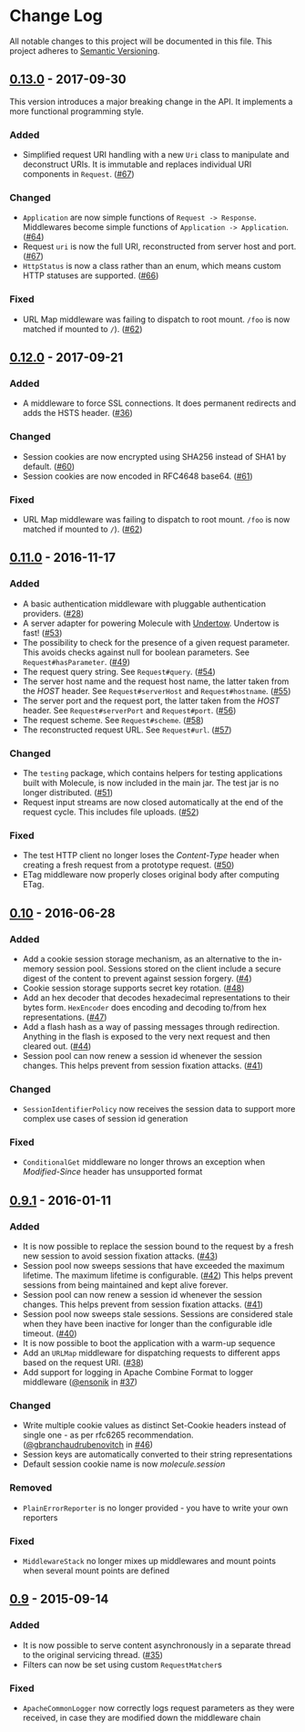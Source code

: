 # Change Log
All notable changes to this project will be documented in this file.
This project adheres to [Semantic Versioning](http://semver.org/).

## [0.13.0] - 2017-09-30

This version introduces a major breaking change in the API. It implements a more functional
programming style. 

### Added
- Simplified request URI handling with a new `Uri` class to manipulate and deconstruct URIs. 
  It is immutable and replaces individual URI components in `Request`. ([#67])

### Changed
- `Application` are now simple functions of `Request -> Response`. Middlewares become simple functions of 
  `Application -> Application`. ([#64])
- Request `uri` is now the full URI, reconstructed from server host and port. ([#67])
- `HttpStatus` is now a class rather than an enum, which means custom HTTP statuses are supported. ([#66]) 

### Fixed
- URL Map middleware was failing to dispatch to root mount. `/foo` is now matched if mounted to `/`). ([#62])

## [0.12.0] - 2017-09-21

### Added
- A middleware to force SSL connections. It does permanent redirects and adds the HSTS header. ([#36])

### Changed
- Session cookies are now encrypted using SHA256 instead of SHA1 by default. ([#60])
- Session cookies are now encoded in RFC4648 base64. ([#61])

### Fixed
- URL Map middleware was failing to dispatch to root mount. `/foo` is now matched if mounted to `/`). ([#62])

## [0.11.0] - 2016-11-17

### Added
- A basic authentication middleware with pluggable authentication providers. ([#28])
- A server adapter for powering Molecule with [Undertow](http://undertow.io). Undertow is fast! ([#53])
- The possibility to check for the presence of a given request parameter. 
This avoids checks against null for boolean parameters. See `Request#hasParameter`. ([#49])
- The request query string. See `Request#query`. ([#54])
- The server host name and the request host name, the latter taken from the _HOST_ header. 
  See `Request#serverHost` and `Request#hostname`. ([#55])
- The server port and the request port, the latter taken from the _HOST_ header. 
  See `Request#serverPort` and `Request#port`. ([#56])
- The request scheme. See `Request#scheme`. ([#58])
- The reconstructed request URL. See `Request#url`. ([#57])
 
### Changed
- The `testing` package, which contains helpers for testing applications built with Molecule, is now included in the main jar. 
The test jar is no longer distributed. ([#51])
- Request input streams are now closed automatically at the end of the request cycle. This includes file uploads. ([#52])
 
### Fixed
- The test HTTP client no longer loses the _Content-Type_ header when creating a fresh request from
 a prototype request. ([#50])
- ETag middleware now properly closes original body after computing ETag.

## [0.10] - 2016-06-28
### Added
- Add a cookie session storage mechanism, as an alternative to the in-memory session pool.
Sessions stored on the client include a secure digest of the content to prevent against session forgery. ([#4])
- Cookie session storage supports secret key rotation. ([#48]) 
- Add an hex decoder that decodes hexadecimal representations to their bytes form. 
`HexEncoder` does encoding and decoding to/from hex representations. ([#47])
- Add a flash hash as a way of passing messages through redirection. 
Anything in the flash is exposed to the very next request and then cleared out. ([#44])
- Session pool can now renew a session id whenever the session changes. 
This helps prevent from session fixation attacks. ([#41])

### Changed
- `SessionIdentifierPolicy` now receives the session data to support more complex use cases of session id generation

### Fixed
- `ConditionalGet` middleware no longer throws an exception when _Modified-Since_ header has unsupported format

## [0.9.1] - 2016-01-11

### Added

- It is now possible to replace the session bound to the request by a fresh new session to avoid session fixation attacks. ([#43])
- Session pool now sweeps sessions that have exceeded the maximum lifetime. The maximum lifetime is configurable. ([#42])
This helps prevent sessions from being maintained and kept alive forever.
- Session pool can now renew a session id whenever the session changes. This helps prevent from session fixation attacks. ([#41])
- Session pool now sweeps stale sessions.
Sessions are considered stale when they have been inactive for longer than the configurable idle timeout. ([#40])
- It is now possible to boot the application with a warm-up sequence
- Add an `URLMap` middleware for dispatching requests to different apps based on the request URI. ([#38])
- Add support for logging in Apache Combine Format to logger middleware ([@ensonik](https://github.com/ensonik) in [#37])

### Changed
- Write multiple cookie values as distinct Set-Cookie headers instead of single one - as per rfc6265 recommendation. ([@gbranchaudrubenovitch](https://github.com/gbranchaudrubenovitch) in [#46])
- Session keys are automatically converted to their string representations
- Default session cookie name is now _molecule.session_

### Removed
- `PlainErrorReporter` is no longer provided - you have to write your own reporters

### Fixed
- `MiddlewareStack` no longer mixes up middlewares and mount points when several mount points are defined

## [0.9] - 2015-09-14

### Added

- It is now possible to serve content asynchronously in a separate thread to the original servicing thread. ([#35])
- Filters can now be set using custom `RequestMatcher`s

### Fixed
- `ApacheCommonLogger` now correctly logs request parameters as they were received, in case they are modified down the middleware chain


[0.13.0]: https://github.com/testinfected/molecule/compare/v0.12.0...master
[0.12.0]: https://github.com/testinfected/molecule/compare/v0.11.0...master
[0.11.0]: https://github.com/testinfected/molecule/compare/v0.10...v0.11.1
[0.10]: https://github.com/testinfected/molecule/compare/v0.9.1...v0.10
[0.9.1]: https://github.com/testinfected/molecule/compare/v0.9...v0.9.1
[0.9]: https://github.com/testinfected/molecule/compare/v0.8.2...v0.9

[#67]: https://github.com/testinfected/molecule/issues/67
[#66]: https://github.com/testinfected/molecule/issues/66
[#64]: https://github.com/testinfected/molecule/issues/64
[#62]: https://github.com/testinfected/molecule/issues/62
[#61]: https://github.com/testinfected/molecule/issues/61
[#60]: https://github.com/testinfected/molecule/issues/60
[#58]: https://github.com/testinfected/molecule/issues/58
[#57]: https://github.com/testinfected/molecule/issues/57
[#56]: https://github.com/testinfected/molecule/issues/56
[#55]: https://github.com/testinfected/molecule/issues/55
[#54]: https://github.com/testinfected/molecule/issues/54
[#53]: https://github.com/testinfected/molecule/issues/53
[#52]: https://github.com/testinfected/molecule/issues/52
[#51]: https://github.com/testinfected/molecule/issues/51
[#50]: https://github.com/testinfected/molecule/issues/50
[#49]: https://github.com/testinfected/molecule/issues/49
[#48]: https://github.com/testinfected/molecule/issues/48
[#47]: https://github.com/testinfected/molecule/issues/47
[#46]: https://github.com/testinfected/molecule/issues/46
[#44]: https://github.com/testinfected/molecule/issues/44
[#43]: https://github.com/testinfected/molecule/issues/43
[#42]: https://github.com/testinfected/molecule/issues/42
[#41]: https://github.com/testinfected/molecule/issues/41
[#40]: https://github.com/testinfected/molecule/issues/40
[#38]: https://github.com/testinfected/molecule/issues/38
[#37]: https://github.com/testinfected/molecule/issues/37
[#36]: https://github.com/testinfected/molecule/issues/36
[#35]: https://github.com/testinfected/molecule/issues/35
[#28]: https://github.com/testinfected/molecule/issues/28
[#4]: https://github.com/testinfected/molecule/issues/4
